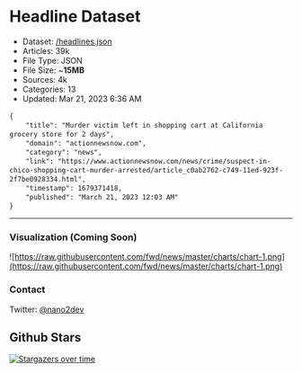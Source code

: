 # Headline Dataset

- Dataset: [/headlines.json](https://raw.githubusercontent.com/fwd/news/master/headlines.json) 
- Articles: 39k
- File Type: JSON
- File Size: ~**15MB**
- Sources: 4k
- Categories: 13
- Updated: Mar 21, 2023 6:36 AM

```
{
    "title": "Murder victim left in shopping cart at California grocery store for 2 days",
    "domain": "actionnewsnow.com",
    "category": "news",
    "link": "https://www.actionnewsnow.com/news/crime/suspect-in-chico-shopping-cart-murder-arrested/article_c0ab2762-c749-11ed-923f-2f7be0928334.html",
    "timestamp": 1679371418,
    "published": "March 21, 2023 12:03 AM"
}
```

---

### Visualization (Coming Soon)

![https://raw.githubusercontent.com/fwd/news/master/charts/chart-1.png](https://raw.githubusercontent.com/fwd/news/master/charts/chart-1.png)

### Contact 

Twitter: [@nano2dev](https://twitter.com/nano2dev)

## Github Stars

[![Stargazers over time](https://starchart.cc/fwd/news.svg)](https://starchart.cc/fwd/news)
